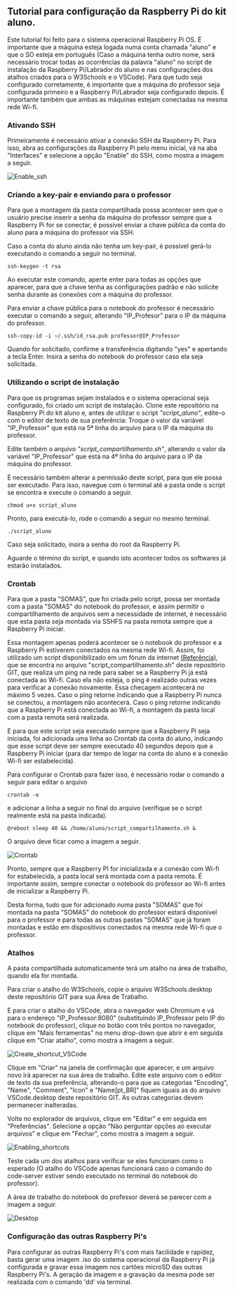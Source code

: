 ## Tutorial para configuração da Raspberry Pi do kit aluno.

Este tutorial foi feito para o sistema operacional Raspberry Pi OS. É importante que a máquina esteja logada numa conta chamada "aluno" e que o SO esteja em português (Caso a máquina tenha outro nome, será necessário trocar todas as ocorrências da palavra "aluno" no script de instalação da Raspberry Pi/Labrador do aluno e nas configurações dos atalhos criados para o W3Schools e o VSCode).
Para que tudo seja configurado corretamente, é importante que a máquina do professor seja configurada primeiro e a Raspberry Pi/Labrador seja configurado depois. É importante também que ambas as máquinas estejam conectadas na mesma rede Wi-fi.

### Ativando SSH

Primeiramente é necessário ativar a conexão SSH da Raspberry Pi. Para isso, abra as configurações da Raspberry Pi pelo menu inicial, vá na aba "Interfaces" e selecione a opção "Enable" do SSH, como mostra a imagem a seguir.

![Enable_ssh](Imagens/enable_ssh.png "Ativando o SSH")

### Criando a key-pair e enviando para o professor
Para que a montagem da pasta compartilhada possa acontecer sem que o usuário precise inserir a senha da máquina do professor sempre que a Raspberry Pi for se conectar, é possível enviar a chave pública da conta do aluno para a máquina do professor via SSH.

Caso a conta do aluno ainda não tenha um key-pair, é possível gerá-lo executando o comando a seguir no terminal.

```console
ssh-keygen -t rsa
```

Ao executar este comando, aperte enter para todas as opções que aparecer, para que a chave tenha as configurações padrão e não solicite senha durante as conexões com a máquina do professor.

Para enviar a chave pública para o notebook do professor é necessário executar o comando a seguir, alterando "IP_Profesor" para o IP da máquina do professor.

```console
ssh-copy-id -i ~/.ssh/id_rsa.pub professor@IP_Professor
```

Quando for solicitado, confirme a transferência digitando "yes" e apertando a tecla Enter.
Insira a senha do notebook do professor caso ela seja solicitada.

### Utilizando o script de instalação

Para que os programas sejam instalados e o sistema operacional seja configurado, foi criado um script de instalação. Clone este repositório na Raspberry Pi do kit aluno e, antes de utilizar o script _"script_aluno"_, edite-o com o editor de texto de sua preferência: Troque o valor da variável "IP_Professor" que está na 5ª linha do arquivo para o IP da máquina do professor.

Edite também o arquivo _"script_compartilhamento.sh"_, alterando o valor da variável "IP_Professor" que está na 4ª linha do arquivo para o IP da máquina do professor.

É necessário também alterar a permissão deste script, para que ele possa ser executado. Para isso, navegue com o terminal até a pasta onde o script se encontra e execute o comando a seguir.

```console
chmod u+x script_aluno
```

Pronto, para executá-lo, rode o comando a seguir no mesmo terminal.

```console
./script_aluno
```

Caso seja solicitado, insira a senha do root da Raspberry Pi.

Aguarde o término do script, e quando isto acontecer todos os softwares já estarão instalados.

### Crontab

Para que a pasta "SOMAS", que foi criada pelo script, possa ser montada com a pasta "SOMAS" do notebook do professor, e assim permitir o compartilhamento de arquivos sem a necessidade de internet, é necessário que esta pasta seja montada via SSHFS na pasta remota sempre que a Raspberry Pi iniciar.

Essa montagem apenas poderá acontecer se o notebook do professor e a Raspberry Pi estiverem conectados na mesma rede Wi-fi. Assim, foi utilizado um script disponibilizado em um fórum da internet [(Referência)](https://askubuntu.com/questions/3299/how-to-run-cron-job-when-network-is-up), que se encontra no arquivo "script_compartilhamento.sh" deste repositório GIT, que realiza um ping na rede para saber se a Raspberry Pi já está conectada ao Wi-fi. Caso ela não esteja, o ping é realizado outras vezes para verificar a conexão novamente. Essa checagem acontecerá no máximo 5 vezes. Caso o ping retorne indicando que a Raspberry Pi nunca se conectou, a montagem não acontecerá. Caso o ping retorne indicando que a Raspberry Pi está conectada ao Wi-fi, a montagem da pasta local com a pasta remota será realizada.

E para que este script seja executado sempre que a Raspberry Pi seja iniciada, foi adicionada uma linha ao Crontab da conta do aluno, indicando que esse script deve ser sempre executado 40 segundos depois que a Raspberry Pi iniciar (para dar tempo de logar na conta do aluno e a conexão Wi-fi ser estabelecida).

Para configurar o Crontab para fazer isso, é necessário rodar o comando a seguir para editar o arquivo

```console
crontab -e
```

e adicionar a linha a seguir no final do arquivo (verifique se o script realmente está na pasta indicada).

```console
@reboot sleep 40 && /home/aluno/script_compartilhamento.sh &
```

O arquivo deve ficar como a imagem a seguir.

![Crontab](Imagens/crontab.png "Editando o Crontab")


Pronto, sempre que a Raspberry PI for inicializada e a conexão com Wi-fi for estabelecida, a pasta local será montada com a pasta remota. É importante assim, sempre conectar o notebook do professor ao Wi-fi antes de inicializar a Raspberry Pi.

Desta forma, tudo que for adicionado numa pasta "SOMAS" que foi montada na pasta "SOMAS" do notebook do professor estará disponível para o professor e para todas as outras pastas "SOMAS" que já foram montadas e estão em dispositivos conectados na mesma rede Wi-fi que o professor.

### Atalhos

A pasta compartilhada automaticamente terá um atalho na área de trabalho, quando ela for montada.

Para criar o atalho do W3Schools, copie o arquivo W3Schools.desktop deste repositório GIT para sua Área de Trabalho.

E para criar o atalho do VSCode, abra o navegador web Chromium e vá para o endereço "IP_Professor:8080" (substituindo IP_Professor pelo IP do notebook do professor), clique no botão com três pontos no navegador, clique em "Mais ferramentas" no menu drop-down que abrir e em seguida clique em "Criar atalho", como mostra a imagem a seguir.

![Create_shortcut_VSCode](Imagens/shortcut_chrome.png "Criando atalho para o VSCode com o Chrome")

Clique em "Criar" na janela de confirmação que aparecer, e um arquivo novo irá aparecer na sua área de trabalho. 
Edite este arquivo com o editor de texto da sua preferência, alterando-o para que as categorias "Encoding", "Name", "Comment", "Icon" e "Name[pt_BR]" fiquem iguais as do arquivo VSCode.desktop deste repositório GIT. As outras categorias devem permanecer inalteradas.

Volte no explorador de arquivos, clique em "Editar" e em seguida em "Preferências". Selecione a opção "Não perguntar opções ao executar arquivos" e clique em "Fechar", como mostra a imagem a seguir.

![Enabling_shortcuts](Imagens/execute_shortcuts.png "Permitir executar os atalhos sem perguntar")

Teste cada um dos atalhos para verificar se eles funcionam como o esperado (O atalho do VSCode apenas funcionará caso o comando do code-server estiver sendo executado no terminal do notebook do professor).

A área de trabalho do notebook do professor deverá se parecer com a imagem a seguir.

![Desktop](Imagens/desktop.png "Desktop")


### Configuração das outras Raspberry Pi's

Para configurar as outras Raspberry Pi's com mais facilidade e rapidez, basta gerar uma imagem .iso do sistema operacional da Raspberry Pi já configurada e gravar essa imagem nos cartões microSD das outras Raspberry Pi's. A geração da imagem e a gravação da mesma pode ser realizada com o comando 'dd' via terminal.
